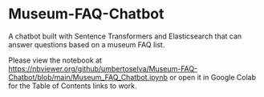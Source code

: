 # Museum-FAQ-Chatbot
A chatbot built with Sentence Transformers and Elasticsearch that can answer questions based on a museum FAQ list.

Please view the notebook at https://nbviewer.org/github/umbertoselva/Museum-FAQ-Chatbot/blob/main/Museum_FAQ_Chatbot.ipynb or open it in Google Colab for the Table of Contents links to work.
